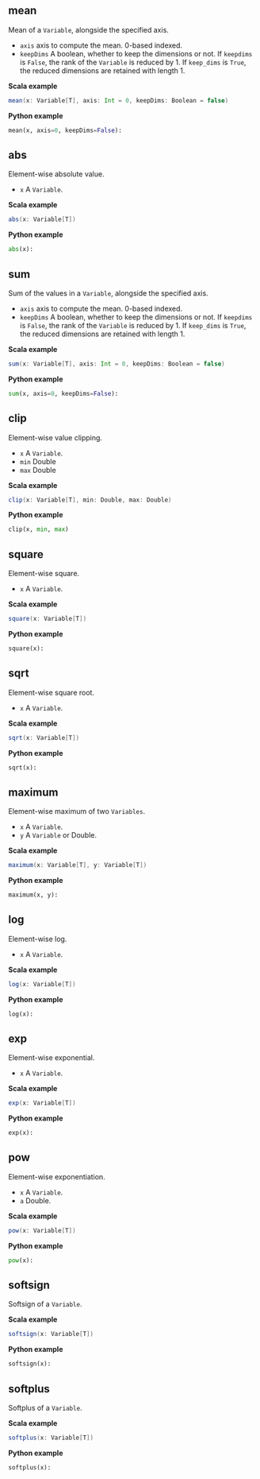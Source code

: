 ## mean

 Mean of a `Variable`, alongside the specified axis.
- `axis` axis to compute the mean. 0-based indexed.
- `keepDims` A boolean, whether to keep the dimensions or not.
   If `keepdims` is `False`, the rank of the `Variable` is reduced
   by 1. If `keep_dims` is `True`,
   the reduced dimensions are retained with length 1.
   
   
**Scala example**
```scala
mean(x: Variable[T], axis: Int = 0, keepDims: Boolean = false)
```


**Python example**
```python
mean(x, axis=0, keepDims=False):
```

## abs

 Element-wise absolute value.
- `x` A `Variable`.
   
   
**Scala example**
```scala
abs(x: Variable[T])
```


**Python example**
```python
abs(x):
```

## sum

 Sum of the values in a `Variable`, alongside the specified axis.
- `axis` axis to compute the mean. 0-based indexed.
- `keepDims` A boolean, whether to keep the dimensions or not.
   If `keepdims` is `False`, the rank of the `Variable` is reduced
   by 1. If `keep_dims` is `True`,
   the reduced dimensions are retained with length 1.
   
   
**Scala example**
```scala
sum(x: Variable[T], axis: Int = 0, keepDims: Boolean = false)
```


**Python example**
```python
sum(x, axis=0, keepDims=False):
```

## clip

 Element-wise value clipping.
- `x` A `Variable`.
- `min` Double
- `max` Double
   
   
**Scala example**
```scala
clip(x: Variable[T], min: Double, max: Double)
```


**Python example**
```python
clip(x, min, max)
```

## square

 Element-wise square.
- `x` A `Variable`.
   
   
**Scala example**
```scala
square(x: Variable[T])
```


**Python example**
```python
square(x):
```

## sqrt

 Element-wise square root.
- `x` A `Variable`.
   
   
**Scala example**
```scala
sqrt(x: Variable[T])
```


**Python example**
```python
sqrt(x):
```

## maximum

 Element-wise maximum of two `Variables`.
- `x` A `Variable`.
- `y` A `Variable` or Double.
   
**Scala example**
```scala
maximum(x: Variable[T], y: Variable[T])
```


**Python example**
```python
maximum(x, y):
```

## log

 Element-wise log.
- `x` A `Variable`.
   
   
**Scala example**
```scala
log(x: Variable[T])
```


**Python example**
```python
log(x):
```

## exp

 Element-wise exponential.
- `x` A `Variable`.
   
   
**Scala example**
```scala
exp(x: Variable[T])
```


**Python example**
```python
exp(x):
```

## pow

 Element-wise exponentiation.
- `x` A `Variable`.
- `a` Double.   
   
**Scala example**
```scala
pow(x: Variable[T])
```


**Python example**
```python
pow(x):
```

## softsign

 Softsign of a `Variable`.
   
   
**Scala example**
```scala
softsign(x: Variable[T])
```


**Python example**
```python
softsign(x):
```

## softplus

 Softplus of a `Variable`.
   
   
**Scala example**
```scala
softplus(x: Variable[T])
```


**Python example**
```python
softplus(x):
```


